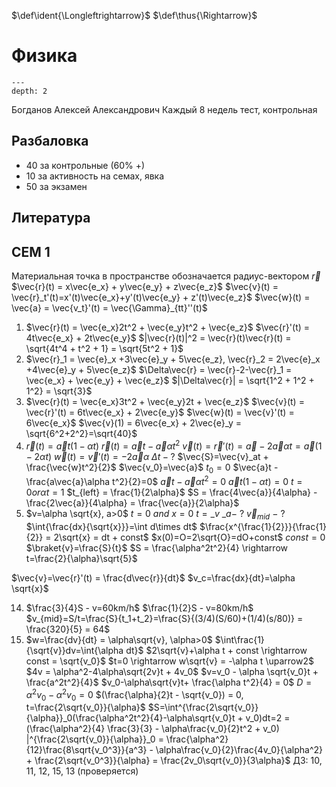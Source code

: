 <!-- Macros: start -->
$\def\ident{\Longleftrightarrow}$
$\def\thus{\Rightarrow}$
$\newcommand{\braket}[1]{\langle #1 \rangle}$
$\newcommand{\block}[2]{\begin{#1} #2 \end{#1}}$
$\newcommand{\cases}[1]{\block{cases}{#1}}$
$\newcommand{\wrapmat}[2]{\block{#1}{#2}}$
$\newcommand{\mat}[1]{\wrapmat{Vmatrix}{#1}}$
$\newcommand{\det}[1]{\wrapmat{vmatrix}{#1}}$
$\newcommand{\pmat}[1]{\wrapmat{pmatrix}{#1}}$
$\newcommand{\upline}[1]{\overline{#1}}$
$\newcommand{\dnline}[1]{\underline{#1}}$
<!-- Macros: end -->

# Физика

```{contents} Содержание
---
depth: 2
```

Богданов Алексей Александрович
Каждый 8 недель тест, контрольная

## Разбаловка

- 40 за контрольные (60% +)
- 10 за активность на семах, явка
- 50 за экзамен

## Литература

## СЕМ 1

Материальная точка в пространстве обозначается радиус-вектором $\vec{r}$
$\vec{r}(t) = x\vec{e_x} + y\vec{e_y} + z\vec{e_z}$
$\vec{v}(t) = \vec{r}_t'(t)=x'(t)\vec{e_x}+y'(t)\vec{e_y} + z'(t)\vec{e_z}$
$\vec{w}(t) = \vec{a} = \vec{v_t}'(t) = \vec{\Gamma}_{tt}''(t)$

1) $\vec{r}(t) = \vec{e_x}2t^2 + \vec{e_y}t^2 + \vec{e_z}$      $\vec{r}'(t) = 4t\vec{e_x} + 2t\vec{e_y}$    $|\vec{r}(t)|^2 = \vec{r}(t)\vec{r}(t) = \sqrt{4t^4 + t^2 + 1} = \sqrt{5t^2 + 1}$
2) $\vec{r}_1 = \vec{e}_x +3\vec{e}_y + 5\vec{e_z}, \vec{r}_2 = 2\vec{e}_x +4\vec{e}_y + 5\vec{e_z}$   $\Delta\vec{r} = \vec{r}-2-\vec{r}_1 = \vec{e_x} + \vec{e_y} + \vec{e_z}$   $|\Delta\vec{r}| = \sqrt{1^2 + 1^2 + 1^2} = \sqrt{3}$
4) $\vec{r}(t) = \vec{e_x}3t^2 + \vec{e_y}2t + \vec{e_z}$    $\vec{v}(t) = \vec{r}'(t) = 6t\vec{e_x} + 2\vec{e_y}$     $\vec{w}(t) = \vec{v}'(t) = 6\vec{e_x}$   $\vec{v}(1) = 6\vec{e_x} + 2\vec{e}_y = \sqrt{6^2+2^2}=\sqrt{40}$
6) $\vec{r}(t) = \vec{a}t(1-\alpha t)$  $\vec{r}(t) = \vec{a}t - \vec{a}\alpha t^2$  $\vec{v}(t)=\vec{r}'(t)=\vec{a}-2\vec{a}\alpha t = \vec{a}(1 - 2\alpha t)$    $\vec{w}(t) = \vec{v}'(t) = -2\vec{a}\alpha$  $\Delta t - ?$   $\vec{S}=\vec{v}_at + \frac{\vec{w}t^2}{2}$   $\vec{v_0}=\vec{a}$  $t_0=0$  $\vec{a}t -\frac{a\vec{a}\alpha t^2}{2}=0$  $\vec{a}t - \vec{a}\alpha t^2=0$   $\vec{a}t(1-\alpha t) = 0$    $t=0 or \alpha t=1$     $t_{left} = \frac{1}{2\alpha}$   $S = \frac{4\vec{a}}{4\alpha} - \frac{2\vec{a}}{4\alpha} = \frac{\vec{a}}{2\alpha}$
7) $v=\alpha \sqrt{x}, a>0$   $t=0\ and\ x=0$   $t = \_v\ \_a -\ ?$   $\vec{v}_{mid}\ -\ ?$   $\int{\frac{dx}{\sqrt{x}}}=\int d\times dt$   $\frac{x^{\frac{1}{2}}}{\frac{1}{2}} = 2\sqrt{x} = dt + const$   $x(0)=O=2\sqrt{O}=dO+const$   $const = 0$   $\braket{v}=\frac{S}{t}$   $S = \frac{\alpha^2t^2}{4} \rightarrow t=\frac{2}{\alpha}\sqrt{5}$

$\vec{v}=\vec{r}'(t) = \frac{d\vec{r}}{dt}$
$v_c=\frac{dx}{dt}=\alpha \sqrt{x}$

14) $\frac{3}{4}S - v=60km/h$    $\frac{1}{2}S - v=80km/h$    $v_{mid}=S/t=\frac{S}{t_1+t_2}=\frac{S}{(3/4)(S/60)+(1/4)(s/80)} = \frac{320}{5} = 64$
16) $w=\frac{dv}{dt} = \alpha\sqrt{v}, \alpha>0$   $\int\frac{1}{\sqrt{v}}dv=\int{\alpha dt}$   $2\sqrt{v}+\alpha t + const \rightarrow const = \sqrt{v_0}$   $t=0 \rightarrow w\sqrt{v} = -\alpha t \uparrow2$   $4v = \alpha^2-4\alpha\sqrt{2v}t + 4v_0$    $v=v_0 - \alpha \sqrt{v_0}t + \frac{a^2t^2}{4}$    $v_0-\alpha\sqrt{v}t+ \frac{\alpha t^2}{4} = 0$    $D = \alpha^2v_0-\alpha^2v_0 = 0$    $(\frac{\alpha}{2}t - \sqrt{v_0}) = 0, t=\frac{2\sqrt{v_0}}{\alpha}$   $S=\int^{\frac{2\sqrt{v_0}}{\alpha}}_0(\frac{\alpha^2t^2}{4}-\alpha\sqrt{v_0}t + v_0)dt=2 = (\frac{\alpha^2}{4} \frac{3}{3} - \alpha\frac{v_0}{2}t^2 + v_0) |^{\frac{2\sqrt{v_0}}{\alpha}}_0 = \frac{\alpha^2}{12}\frac{8\sqrt{v_0^3}}{a^3} - \alpha\frac{v_0}{2}\frac{4v_0}{\alpha^2} + \frac{2\sqrt{v_0^3}}{\alpha} = \frac{2v_0\sqrt{v_0}}{3\alpha}$
ДЗ: 10, 11, 12, 15, 13 (проверяется)

